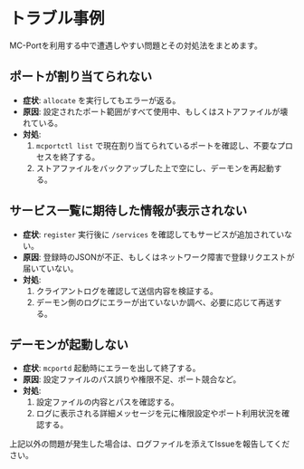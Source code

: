 # トラブル事例

MC-Portを利用する中で遭遇しやすい問題とその対処法をまとめます。

## ポートが割り当てられない
- **症状**: `allocate` を実行してもエラーが返る。
- **原因**: 設定されたポート範囲がすべて使用中、もしくはストアファイルが壊れている。
- **対処**:
  1. `mcportctl list` で現在割り当てられているポートを確認し、不要なプロセスを終了する。
  2. ストアファイルをバックアップした上で空にし、デーモンを再起動する。

## サービス一覧に期待した情報が表示されない
- **症状**: `register` 実行後に `/services` を確認してもサービスが追加されていない。
- **原因**: 登録時のJSONが不正、もしくはネットワーク障害で登録リクエストが届いていない。
- **対処**:
  1. クライアントログを確認して送信内容を検証する。
  2. デーモン側のログにエラーが出ていないか調べ、必要に応じて再送する。

## デーモンが起動しない
- **症状**: `mcportd` 起動時にエラーを出して終了する。
- **原因**: 設定ファイルのパス誤りや権限不足、ポート競合など。
- **対処**:
  1. 設定ファイルの内容とパスを確認する。
  2. ログに表示される詳細メッセージを元に権限設定やポート利用状況を確認する。

上記以外の問題が発生した場合は、ログファイルを添えてIssueを報告してください。
